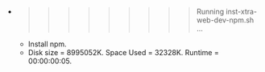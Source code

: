 * >>>>>>>>> Running inst-xtra-web-dev-npm.sh ...
  * Install npm.
  * Disk size = 8995052K. Space Used = 32328K. Runtime = 00:00:00:05.
